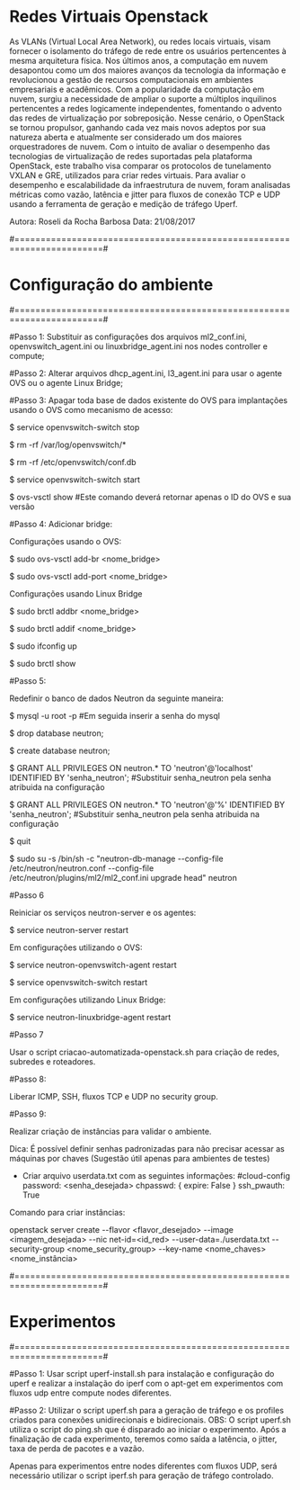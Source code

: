 # Redes Virtuais Openstack

As VLANs (Virtual Local Area Network), ou redes locais virtuais, visam fornecer o isolamento do tráfego de rede entre os usuários pertencentes à mesma arquitetura física. Nos últimos anos, a computação em nuvem desapontou como um dos maiores avanços da tecnologia da informação e revolucionou a gestão de recursos computacionais em ambientes empresariais e acadêmicos. Com a popularidade da computação em nuvem, surgiu a necessidade de ampliar o suporte a múltiplos inquilinos pertencentes a redes logicamente independentes, fomentando o advento das redes de virtualização por sobreposição. Nesse cenário, o OpenStack se tornou propulsor, ganhando cada vez mais novos adeptos por sua natureza aberta e atualmente ser considerado um dos maiores orquestradores de nuvem. Com o intuito de avaliar o desempenho das tecnologias de virtualização de redes suportadas pela plataforma OpenStack, este trabalho visa comparar os protocolos de tunelamento VXLAN e GRE, utilizados para criar redes virtuais. Para avaliar o desempenho e escalabilidade da infraestrutura de nuvem, foram analisadas métricas como vazão, latência e jitter para fluxos de conexão TCP e UDP usando a ferramenta de geração e medição de tráfego Uperf.


Autora: Roseli da Rocha Barbosa
Data: 21/08/2017

#=======================================================================#
# Configuração do ambiente                                              #
#=======================================================================#

#Passo 1:
Substituir as configurações dos arquivos ml2_conf.ini, openvswitch_agent.ini ou linuxbridge_agent.ini nos nodes controller e compute;

#Passo 2:
Alterar arquivos dhcp_agent.ini, l3_agent.ini para usar o agente OVS ou o agente Linux Bridge; 

#Passo 3: 
Apagar toda base de dados existente do OVS para implantações usando o OVS como mecanismo de acesso:

$ service openvswitch-switch stop

$ rm -rf /var/log/openvswitch/*

$ rm -rf /etc/openvswitch/conf.db 

$ service openvswitch-switch start

$ ovs-vsctl show #Este comando deverá retornar apenas o ID do OVS e sua versão

#Passo 4:
Adicionar bridge:

Configurações usando o OVS:

$ sudo ovs-vsctl add-br <nome_bridge>

$ sudo ovs-vsctl add-port <nome_bridge> <interface>

Configurações usando Linux Bridge

$ sudo brctl addbr <nome_bridge>

$ sudo brctl addif <nome_bridge> <interface>

$ sudo ifconfig <nome bridge> up

$ sudo brctl show

#Passo 5:

Redefinir o banco de dados Neutron da seguinte maneira:

$ mysql -u root -p #Em seguida inserir a senha do mysql

$ drop database neutron;

$ create database neutron;

$ GRANT ALL PRIVILEGES ON neutron.* TO 'neutron'@'localhost' IDENTIFIED BY 'senha_neutron'; #Substituir senha_neutron pela senha atribuida na configuração

$ GRANT ALL PRIVILEGES ON neutron.* TO 'neutron'@'%' IDENTIFIED BY 'senha_neutron'; #Substituir senha_neutron pela senha atribuida na configuração

$ quit

$ sudo su -s /bin/sh -c "neutron-db-manage --config-file /etc/neutron/neutron.conf --config-file /etc/neutron/plugins/ml2/ml2_conf.ini upgrade head" neutron

#Passo 6 

Reiniciar os serviços neutron-server e os agentes:

$ service neutron-server restart

Em configurações utilizando o OVS:

$ service neutron-openvswitch-agent restart

$ service openvswitch-switch restart

Em configurações utilizando Linux Bridge:

$ service neutron-linuxbridge-agent restart

#Passo 7

Usar o script criacao-automatizada-openstack.sh para criação de redes, subredes e roteadores.

#Passo 8:

Liberar ICMP, SSH, fluxos TCP e UDP no security group.

#Passo 9:

Realizar criação de instâncias para validar o ambiente.

Dica: É possível definir senhas padronizadas para não precisar acessar as máquinas por chaves (Sugestão útil apenas para ambientes de testes)

- Criar arquivo userdata.txt com as seguintes informações:
#cloud-config
password: <senha_desejada>
chpasswd: { expire: False }
ssh_pwauth: True

Comando para criar instâncias:

openstack server create --flavor <flavor_desejado> --image <imagem_desejada> --nic net-id=<id_red> --user-data=./userdata.txt --security-group <nome_security_group> --key-name <nome_chaves> <nome_instância>



#=======================================================================#
# Experimentos                                                          #
#=======================================================================#

#Passo 1:
Usar script uperf-install.sh para instalação e configuração do uperf e realizar a instalação do iperf com o apt-get em experimentos com fluxos udp entre compute nodes diferentes.

#Passo 2: 
Utilizar o script uperf.sh para a geração de tráfego e os profiles criados para conexões unidirecionais e bidirecionais. 
OBS: O script uperf.sh utiliza o script do ping.sh que é disparado ao iniciar o experimento. Após a finalização de cada experimento, teremos como saída a latência, o jitter, taxa de perda de pacotes e a vazão.

Apenas para experimentos entre nodes diferentes com fluxos UDP, será necessário utilizar o script iperf.sh para geração de tráfego controlado.

